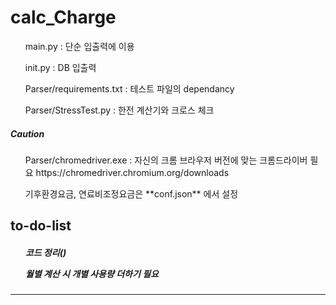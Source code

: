 # calc_Charge
<ul>main.py : 단순 입출력에 이용</ul>
<ul>init.py : DB 입출력</ul>
<ul>Parser/requirements.txt : 테스트 파일의 dependancy</ul>
<ul>Parser/StressTest.py : 한전 계산기와 크로스 체크</ul>

##### Caution
<ul>Parser/chromedriver.exe : 자신의 크롬 브라우저 버전에 맞는 크롬드라이버 필요 https://chromedriver.chromium.org/downloads</ul>
<ul>기후환경요금, 연료비조정요금은 **conf.json** 에서 설정</ul>

## to-do-list
<h5>
<ul>코드 정리()</ul>
<ul>월별 계산 시  개별 사용량 더하기 필요</ul>
<ul></ul>
<ul></ul>
</h5>
<hr>